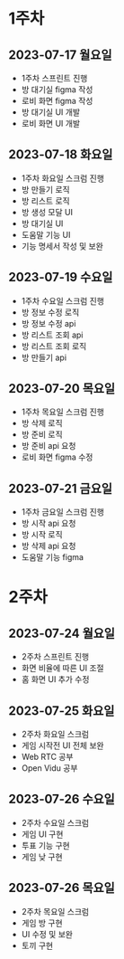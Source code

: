 # 1주차

## 2023-07-17 월요일

- 1주차 스프린트 진행
- 방 대기실 figma 작성
- 로비 화면 figma 작성
- 방 대기실 UI 개발
- 로비 화면 UI 개발

## 2023-07-18 화요일

- 1주차 화요일 스크럼 진행
- 방 만들기 로직
- 방 리스트 로직
- 방 생성 모달 UI
- 방 대기실 UI
- 도움말 기능 UI
- 기능 명세서 작성 및 보완

## 2023-07-19 수요일

- 1주차 수요일 스크럼 진행
- 방 정보 수정 로직 
- 방 정보 수정 api
- 방 리스트 조회 api
- 방 리스트 조회 로직
- 방 만들기 api

## 2023-07-20 목요일

- 1주차 목요일 스크럼 진행
- 방 삭제 로직
- 방 준비 로직
- 방 준비 api 요청
- 로비 화면 figma 수정

## 2023-07-21 금요일

- 1주차 금요일 스크럼 진행
- 방 시작 api 요청
- 방 시작 로직
- 방 삭제 api 요청
- 도움말 기능 figma


# 2주차

## 2023-07-24 월요일

- 2주차 스프린트 진행
- 화면 비율에 따른 UI 조절
- 홈 화면 UI 추가 수정

## 2023-07-25 화요일

- 2주차 화요일 스크럼
- 게임 시작전 UI 전체 보완
- Web RTC 공부
- Open Vidu 공부

## 2023-07-26 수요일

- 2주차 수요일 스크럼
- 게임 UI 구현
- 투표 기능 구현
- 게임 낮 구현

## 2023-07-26 목요일

- 2주차 목요일 스크럼
- 게임 방 구현
- UI 수정 및 보완
- 토끼 구현